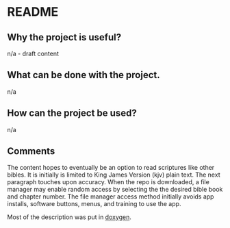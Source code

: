 # README

## Why the project is useful? 

n/a - draft content

## What can be done with the project. 

n/a

## How can the project be used? 

n/a

## Comments

The content hopes to eventually be an option to read scriptures like other bibles. It is initially is limited to King James Version (kjv) plain text. The next paragraph touches upon accuracy. When the repo is downloaded, a file manager may enable random access by selecting the the desired bible book and chapter number. The file manager access method initially avoids app installs, software buttons, menus, and training to use the app.

Most of the description was put in [doxygen](https://sword-2.github.io/library/html/html/index.html).
